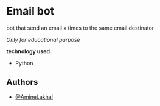 # Email bot
bot that send an email x times to the same email destinator

*Only for educational purpose*


**technology used :**
- Python

## Authors
- [@AmineLakhal](https://github.com/aminelkl)
